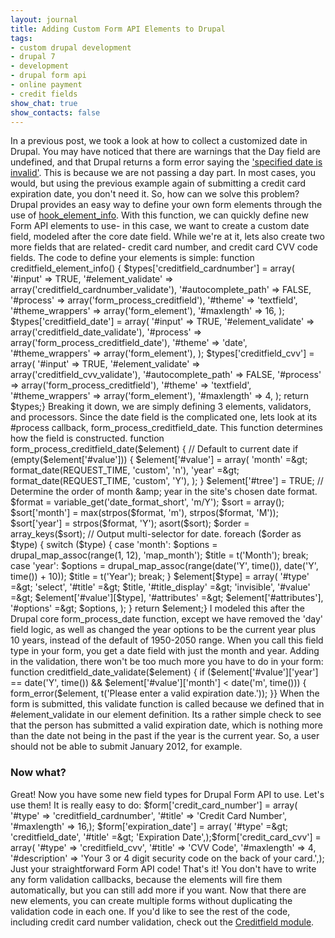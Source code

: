 ```yaml
---
layout: journal
title: Adding Custom Form API Elements to Drupal
tags: 
- custom drupal development
- drupal 7
- development
- drupal form api
- online payment
- credit fields
show_chat: true
show_contacts: false
---
```


In a previous post, we took a look at how to collect a customized date in Drupal. You may have noticed that there are warnings that the Day field are undefined, and that Drupal returns a form error saying the <a href="http://api.drupal.org/api/drupal/includes%21form.inc/function/date_validate/7" target="_blank">'specified date is invalid'</a>. This is because we are not passing a day part. In most cases, you would, but using the previous example again of submitting a credit card expiration date, you don't need it. So, how can we solve this problem? Drupal provides an easy way to define your own form elements through the use of <a href="http://api.drupal.org/api/drupal/modules!system!system.api.php/function/hook_element_info/7" target="_blank">hook_element_info</a>. With this function, we can quickly define new Form API elements to use- in this case, we want to create a custom date field, modeled after the core date field. While we're at it, lets also create two more fields that are related- credit card number, and credit card CVV code fields. The code to define your elements is simple: function creditfield_element_info() { $types['creditfield_cardnumber'] = array( '#input' =&gt; TRUE, '#element_validate' =&gt; array('creditfield_cardnumber_validate'), '#autocomplete_path' =&gt; FALSE, '#process' =&gt; array('form_process_creditfield'), '#theme' =&gt; 'textfield', '#theme_wrappers' =&gt; array('form_element'), '#maxlength' =&gt; 16, ); $types['creditfield_date'] = array( '#input' =&gt; TRUE, '#element_validate' =&gt; array('creditfield_date_validate'), '#process' =&gt; array('form_process_creditfield_date'), '#theme' =&gt; 'date', '#theme_wrappers' =&gt; array('form_element'), ); $types['creditfield_cvv'] = array( '#input' =&gt; TRUE, '#element_validate' =&gt; array('creditfield_cvv_validate'), '#autocomplete_path' =&gt; FALSE, '#process' =&gt; array('form_process_creditfield'), '#theme' =&gt; 'textfield', '#theme_wrappers' =&gt; array('form_element'), '#maxlength' =&gt; 4, ); return $types;} Breaking it down, we are simply defining 3 elements, validators, and processors. Since the date field is the complicated one, lets look at its #process callback, form_process_creditfield_date. This function determines how the field is constructed. function form_process_creditfield_date($element) { // Default to current date if (empty($element['#value'])) { $element['#value'] = array( 'month' =&gt; format_date(REQUEST_TIME, 'custom', 'n'), 'year' =&gt; format_date(REQUEST_TIME, 'custom', 'Y'), ); } $element['#tree'] = TRUE; // Determine the order of month &amp; year in the site's chosen date format. $format = variable_get('date_format_short', 'm/Y'); $sort = array(); $sort['month'] = max(strpos($format, 'm'), strpos($format, 'M')); $sort['year'] = strpos($format, 'Y'); asort($sort); $order = array_keys($sort); // Output multi-selector for date. foreach ($order as $type) { switch ($type) { case 'month': $options = drupal_map_assoc(range(1, 12), 'map_month'); $title = t('Month'); break; case 'year': $options = drupal_map_assoc(range(date('Y', time()), date('Y', time()) + 10)); $title = t('Year'); break; } $element[$type] = array( '#type' =&gt; 'select', '#title' =&gt; $title, '#title_display' =&gt; 'invisible', '#value' =&gt; $element['#value'][$type], '#attributes' =&gt; $element['#attributes'], '#options' =&gt; $options, ); } return $element;} I modeled this after the Drupal core form_process_date function, except we have removed the 'day' field logic, as well as changed the year options to be the current year plus 10 years, instead of the default of 1950-2050 range. When you call this field type in your form, you get a date field with just the month and year. Adding in the validation, there won't be too much more you have to do in your form: function creditfield_date_validate($element) { if ($element['#value']['year'] == date('Y', time()) &amp;&amp; $element['#value']['month'] &lt; date('m', time())) { form_error($element, t('Please enter a valid expiration date.')); }} When the form is submitted, this validate function is called because we defined that in #element_validate in our element definition. Its a rather simple check to see that the person has submitted a valid expiration date, which is nothing more than the date not being in the past if the year is the current year. So, a user should not be able to submit January 2012, for example.  <h3>Now what?</h3> Great! Now you have some new field types for Drupal Form API to use. Let's use them! It is really easy to do: $form['credit_card_number'] = array( '#type' =&gt; 'creditfield_cardnumber', '#title' =&gt; 'Credit Card Number', '#maxlength' =&gt; 16,); $form['expiration_date'] = array( '#type' =&gt; 'creditfield_date', '#title' =&gt; 'Expiration Date',);$form['credit_card_cvv'] = array( '#type' =&gt; 'creditfield_cvv', '#title' =&gt; 'CVV Code', '#maxlength' =&gt; 4, '#description' =&gt; 'Your 3 or 4 digit security code on the back of your card.',); Just your straightforward Form API code! That's it! You don't have to write any form validation callbacks, because the elements will fire them automatically, but you can still add more if you want. Now that there are new elements, you can create multiple forms without duplicating the validation code in each one. If you'd like to see the rest of the code, including credit card number validation, check out the <a href="http://drupal.org/project/creditfield" target="_blank">Creditfield module</a>.